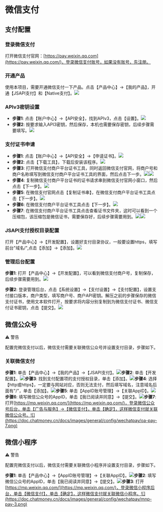 微信支付[​](https://doc.chatmoney.cn/dm/config/wechatpay.html#%E5%BE%AE%E4%BF%A1%E6%94%AF%E4%BB%98)
===============================================================================================

支付配置[​](https://doc.chatmoney.cn/dm/config/wechatpay.html#%E6%94%AF%E4%BB%98%E9%85%8D%E7%BD%AE)
-----------------------------------------------------------------------------------------------

### 登录微信支付[​](https://doc.chatmoney.cn/dm/config/wechatpay.html#%E7%99%BB%E5%BD%95%E5%BE%AE%E4%BF%A1%E6%94%AF%E4%BB%98)

打开微信支付官网：[https://pay.weixin.qq.com](https://pay.weixin.qq.com/)，登录微信支付账号，如果没有账号，先注册。

### 开通产品[​](https://doc.chatmoney.cn/dm/config/wechatpay.html#%E5%BC%80%E9%80%9A%E4%BA%A7%E5%93%81)

使用本项目，需要开通微信支付一下产品。点击【产品中心】->【我的产品】，开通【JSAPI支付】和【Native支付】。![](https://doc.chatmoney.cn/docs/images/general/config/wechatpay/product.png)

### APIv3密钥设置[​](https://doc.chatmoney.cn/dm/config/wechatpay.html#apiv3%E5%AF%86%E9%92%A5%E8%AE%BE%E7%BD%AE)

*   **步骤1**: 点击【账户中心】->【API安全】，找到APIv3，点击【设置】。![](https://doc.chatmoney.cn/docs/images/general/config/wechatpay/apiv3-1.png)
*   **步骤2**: 按要求输入API3密钥，然后保存，本机也需要保存密钥，后续步骤需要填写。![](https://doc.chatmoney.cn/docs/images/general/config/wechatpay/apiv3-2.png)

### 支付证书申请[​](https://doc.chatmoney.cn/dm/config/wechatpay.html#%E6%94%AF%E4%BB%98%E8%AF%81%E4%B9%A6%E7%94%B3%E8%AF%B7)

*   **步骤1**: 点击【账户中心】->【API安全】->【申请证书】。![](https://doc.chatmoney.cn/docs/images/general/config/wechatpay/cert-1.png)
*   **步骤2**: 点击【下载工具】，下载后安装该程序。![](https://doc.chatmoney.cn/docs/images/general/config/wechatpay/cert-2.png)
*   **步骤3**: 打开微信支付商户平台证书工具，同时返回微信支付官网，将商户号和商户名称填写到微信支付商户平台证书工具的界面，然后点击下一步。![](https://doc.chatmoney.cn/docs/images/general/config/wechatpay/cert-3-1.png)![](https://doc.chatmoney.cn/docs/images/general/config/wechatpay/cert-3-2.png)
*   **步骤4**: 复制微信支付商户平台证书的证书请求串到微信支付官网小窗口，然后点击【下一步】。![](https://doc.chatmoney.cn/docs/images/general/config/wechatpay/cert-4.png)
*   **步骤5**: 在微信支付官网点击【复制证书串】，在微信支付商户平台证书工具点击【下一步】。![](https://doc.chatmoney.cn/docs/images/general/config/wechatpay/cert-5.png)
*   **步骤6**: 在微信支付商户平台证书工具点击【下一步】。![](https://doc.chatmoney.cn/docs/images/general/config/wechatpay/cert-6.png)
*   **步骤7**: 在微信支付商户平台证书工具点击查看证书文件夹，这时可以看到一个压缩包，该压缩包是微信证书，需要保存好，后续步骤需要用到。![](https://doc.chatmoney.cn/docs/images/general/config/wechatpay/cert-7-1.png)![](https://doc.chatmoney.cn/docs/images/general/config/wechatpay/cert-7-2.png)

### JSAPI支付授权目录配置[​](https://doc.chatmoney.cn/dm/config/wechatpay.html#jsapi%E6%94%AF%E4%BB%98%E6%8E%88%E6%9D%83%E7%9B%AE%E5%BD%95%E9%85%8D%E7%BD%AE)

打开【产品中心】->【开发配置】，设置好支付目录协议，一般要设置https，填写前台"域名/",点击【添加】->【添加】。![](https://doc.chatmoney.cn/docs/images/general/config/wechatpay/pay-href.png)

### 管理后台配置[​](https://doc.chatmoney.cn/dm/config/wechatpay.html#%E7%AE%A1%E7%90%86%E5%90%8E%E5%8F%B0%E9%85%8D%E7%BD%AE)

**步骤1**: 打开【产品中心】->【开发配置】，可以看到微信支付商户号，复制保存，后续步骤需要用到。![](https://doc.chatmoney.cn/docs/images/general/config/wechatpay/appid.png)

**步骤2**: 登录管理后台，点击【系统设置】->【支付设置】->【支付配置】，设置支付接口版本，商户类型，填写商户号、商户API密钥。解压之前的步骤保存的微信支付证书，使用文本软件打开，按要求将内容分别复制到为微信支付证书、微信支付证书密钥，点击【提交】。![](https://doc.chatmoney.cn/docs/images/general/config/wechatpay/set.png)

微信公众号[​](https://doc.chatmoney.cn/dm/config/wechatpay.html#%E5%BE%AE%E4%BF%A1%E5%85%AC%E4%BC%97%E5%8F%B7)
---------------------------------------------------------------------------------------------------------

⚠️ 警告

配置完微信支付以后，微信支付需要关联微信公众号并设置支付目录，步骤如下。

### 关联微信支付[​](https://doc.chatmoney.cn/dm/config/wechatpay.html#%E5%85%B3%E8%81%94%E5%BE%AE%E4%BF%A1%E6%94%AF%E4%BB%98)

**步骤1**: 单击【产品中心】->【我的产品】->【JSAPI支付】。![](https://doc.chatmoney.cn/docs/images/general/config/wechatpay/oa-pay-1.png)**步骤2**: 单击【开发配置】。![](https://doc.chatmoney.cn/docs/images/general/config/wechatpay/oa-pay-2.png)**步骤3**: 找到支付配置项的支付授权目录，单击【添加】。![](https://doc.chatmoney.cn/docs/images/general/config/wechatpay/oa-pay-3.png)**步骤4**: 选择【http或https】，一定要与网站对应，否则无法支付，然后填写域名，注意域名后面有"/"，单击【添加】。![](https://doc.chatmoney.cn/docs/images/general/config/wechatpay/oa-pay-4.png)**步骤5**: 单击【AppID账号管理】->【关联AppID】。![](https://doc.chatmoney.cn/docs/images/general/config/wechatpay/oa-pay-5.png)**步骤6**: 填写微信公众号的AppID，单击【我已阅读并同意】->【提交】。![](https://doc.chatmoney.cn/docs/images/general/config/wechatpay/oa-pay-6.png)**步骤7**: 打开[https://mp.weixin.qq.com/](https://mp.weixin.qq.com/)，登录微信公众号后台，单击【广告与服务】->【微信支付】，单击【确定】，这样微信支付就关联微信公众号。![](https://doc.chatmoney.cn/docs/images/general/config/wechatpay/oa-pay-7.png)

微信小程序[​](https://doc.chatmoney.cn/dm/config/wechatpay.html#%E5%BE%AE%E4%BF%A1%E5%B0%8F%E7%A8%8B%E5%BA%8F)
---------------------------------------------------------------------------------------------------------

⚠️ 警告

配置完微信支付以后，微信支付需要关联微信小程序并设置支付目录，步骤如下。

**步骤1**: 单击【产品中心】->【AppID账号管理】->【关联AppID】。![](https://doc.chatmoney.cn/docs/images/general/config/wechatpay/mnp-pay-1.png)**步骤2**: 填写微信公众号的AppID，单击【我已阅读并同意】->【提交】。![](https://doc.chatmoney.cn/docs/images/general/config/wechatpay/mnp-pay-2.png)**步骤3**: 打开[https://mp.weixin.qq.com/](https://mp.weixin.qq.com/)，登录微信小程序后台，单击【微信支付】，单击【确定】，这样微信支付就关联微信小程序。![](https://doc.chatmoney.cn/docs/images/general/config/wechatpay/mnp-pay-3.png)